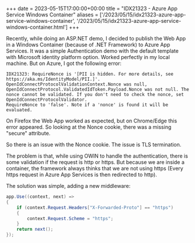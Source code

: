 +++ 
date = 2023-05-15T17:00:00+00:00
title = "IDX21323 - Azure App Service Windows Container"
aliases = ['/2023/05/15/idx21323-azure-app-service-windows-container', '/2023/05/15/idx21323-azure-app-service-windows-container.html']
+++

Recently, while doing an ASP.NET demo, I decided to publish the Web App in a Windows Container (because of .NET Framework) to Azure App Services.
It was a simple Authentication demo with the default template with Microsoft identity platform option. Worked perfectly in my local machine. But on Azure, I got the following error:

```
IDX21323: RequireNonce is '[PII is hidden. For more details, see https://aka.ms/IdentityModel/PII.]'.
OpenIdConnectProtocolValidationContext.Nonce was null, OpenIdConnectProtocol.ValidatedIdToken.Payload.Nonce was not null. The nonce cannot be validated. If you don't need to check the nonce, set OpenIdConnectProtocolValidator.
RequireNonce to 'false'. Note if a 'nonce' is found it will be evaluated.
```

On Firefox the Web App worked as expected, but on Chrome/Edge this error appeared. So looking at the Nonce cookie, there was a missing "secure" attribute.

So there is an issue with the Nonce cookie. The issue is TLS termination.

The problem is that, while using OWIN to handle the authentication, there is some validation if the request is http or https. But because we are inside a container, the framework always thinks that we are not using https (Every https request in Azure App Services is then redirected to http).

The solution was simple, adding a new middleware:

```csharp
app.Use((context, next) =>
{
    if (context.Request.Headers["X-Forwarded-Proto"] == "https")
    {
        context.Request.Scheme = "https";
    }
    return next();
});
```
